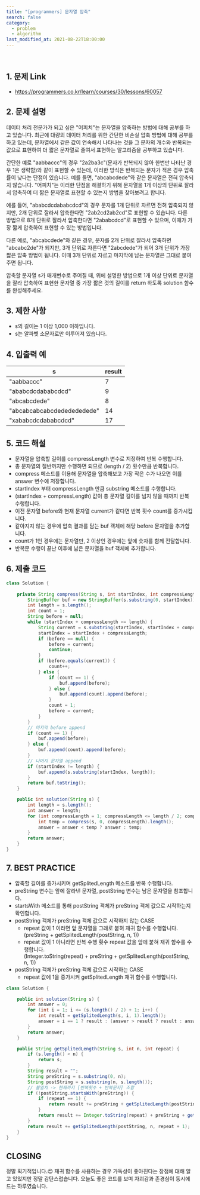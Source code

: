 ```yaml
---
title: "[programmers] 문자열 압축"
search: false
category:
  - problem
  - algorithm
last_modified_at: 2021-08-22T18:00:00
---
```


<br>

## 1. 문제 Link
- <https://programmers.co.kr/learn/courses/30/lessons/60057>

## 2. 문제 설명
데이터 처리 전문가가 되고 싶은 "어피치"는 문자열을 압축하는 방법에 대해 공부를 하고 있습니다. 
최근에 대량의 데이터 처리를 위한 간단한 비손실 압축 방법에 대해 공부를 하고 있는데, 
문자열에서 같은 값이 연속해서 나타나는 것을 그 문자의 개수와 반복되는 값으로 표현하여 더 짧은 문자열로 줄여서 표현하는 알고리즘을 공부하고 있습니다.

간단한 예로 "aabbaccc"의 경우 "2a2ba3c"(문자가 반복되지 않아 한번만 나타난 경우 1은 생략함)와 같이 표현할 수 있는데, 
이러한 방식은 반복되는 문자가 적은 경우 압축률이 낮다는 단점이 있습니다. 
예를 들면, "abcabcdede"와 같은 문자열은 전혀 압축되지 않습니다. 
"어피치"는 이러한 단점을 해결하기 위해 문자열을 1개 이상의 단위로 잘라서 압축하여 더 짧은 문자열로 표현할 수 있는지 방법을 찾아보려고 합니다.

예를 들어, "ababcdcdababcdcd"의 경우 문자를 1개 단위로 자르면 전혀 압축되지 않지만, 
2개 단위로 잘라서 압축한다면 "2ab2cd2ab2cd"로 표현할 수 있습니다. 
다른 방법으로 8개 단위로 잘라서 압축한다면 "2ababcdcd"로 표현할 수 있으며, 이때가 가장 짧게 압축하여 표현할 수 있는 방법입니다.

다른 예로, "abcabcdede"와 같은 경우, 문자를 2개 단위로 잘라서 압축하면 "abcabc2de"가 되지만, 
3개 단위로 자른다면 "2abcdede"가 되어 3개 단위가 가장 짧은 압축 방법이 됩니다. 
이때 3개 단위로 자르고 마지막에 남는 문자열은 그대로 붙여주면 됩니다.

압축할 문자열 s가 매개변수로 주어질 때, 
위에 설명한 방법으로 1개 이상 단위로 문자열을 잘라 압축하여 표현한 문자열 중 가장 짧은 것의 길이를 return 하도록 solution 함수를 완성해주세요.

## 3. 제한 사항
- s의 길이는 1 이상 1,000 이하입니다.
- s는 알파벳 소문자로만 이루어져 있습니다.

## 4. 입출력 예

| s | result |
|---|---|
| "aabbaccc" | 7 |
| "ababcdcdababcdcd" | 9 |
| "abcabcdede" | 8 |
| "abcabcabcabcdededededede" | 14 |
| "xababcdcdababcdcd" | 17 |

## 5. 코드 해설
- 문자열을 압축할 길이를 compressLength 변수로 지정하여 반복 수행합니다.
- 총 문자열의 절반까지만 수행하면 되므로 (length / 2) 횟수만큼 반복합니다.
- compress 메소드를 이용해 문자열을 압축해보고 가장 작은 수가 나오면 이를 answer 변수에 저장합니다.
- startIndex 부터 compressLength 만큼 substring 메소드를 수행합니다.
- (startIndex + compressLength) 값이 총 문자열 길이를 넘지 않을 때까지 반복 수행합니다. 
- 이전 문자열 before와 현재 문자열 current가 같다면 반복 횟수 count를 증가시킵니다.
- 같아지지 않는 경우에 압축 결과를 담는 buf 객체에 해당 before 문자열을 추가합니다.
- count가 1인 경우에는 문자열만, 2 이상인 경우에는 앞에 숫자를 함께 전달합니다.
- 반복문 수행이 끝난 이후에 남은 문자열을 buf 객체에 추가합니다.

## 6. 제출 코드

```java
class Solution {
    
    private String compress(String s, int startIndex, int compressLength) {
        StringBuffer buf = new StringBuffer(s.substring(0, startIndex));
        int length = s.length();
        int count = 1;
        String before = null;
        while (startIndex + compressLength <= length) {
            String current = s.substring(startIndex, startIndex + compressLength);
            startIndex = startIndex + compressLength;
            if (before == null) {
                before = current;
                continue;
            }
            if (before.equals(current)) {
                count++;
            } else {
                if (count == 1) {
                    buf.append(before);
                } else {
                    buf.append(count).append(before);
                }
                count = 1;
                before = current;
            }
        }
        // 마지막 before append
        if (count == 1) {
            buf.append(before);
        } else {
            buf.append(count).append(before);
        }
        // 나머지 문자열 append
        if (startIndex != length) {
            buf.append(s.substring(startIndex, length));
        }
        return buf.toString();
    }

    public int solution(String s) {
        int length = s.length();
        int answer = length;
        for (int compressLength = 1; compressLength <= length / 2; compressLength++) {
            int temp = compress(s, 0, compressLength).length();
            answer = answer < temp ? answer : temp;
        }
        return answer;
    }
}
```

## 7. BEST PRACTICE
- 압축할 길이를 증가시키며 getSplitedLength 메소드를 반복 수행합니다.
- preString 변수는 앞에 잘라낸 문자열, postString 변수는 남은 문자열을 참조합니다.
- startsWith 메소드를 통해 postString 객체가 preString 객체 값으로 시작하는지 확인합니다. 
- postString 객체가 preString 객체 값으로 시작하지 않는 CASE
    - repeat 값이 1 이라면 앞 문자열을 그래로 붙혀 재귀 함수를 수행합니다.<br>
      (preString + getSplitedLength(postString, n, 1))
    - repeat 값이 1 아니라면 반복 수행 횟수 repeat 값을 앞에 붙혀 재귀 함수를 수행합니다.<br>
      (Integer.toString(repeat) + preString + getSplitedLength(postString, n, 1))
- postString 객체가 preString 객체 값으로 시작하는 CASE
    - repeat 값에 1을 증가시켜 getSplitedLength 재귀 함수를 수행합니다.

```java
class Solution {

    public int solution(String s) {
        int answer = 0;
        for (int i = 1; i <= (s.length() / 2) + 1; i++) {
            int result = getSplitedLength(s, i, 1).length();
            answer = i == 1 ? result : (answer > result ? result : answer);
        }
        return answer;
    }

    public String getSplitedLength(String s, int n, int repeat) {
        if (s.length() < n) {
            return s;
        }
        String result = "";
        String preString = s.substring(0, n);
        String postString = s.substring(n, s.length());
        // 불일치 -> 현재까지 [반복횟수 + 반복문자] 조합
        if (!postString.startsWith(preString)) {
            if (repeat == 1) {
                return result += preString + getSplitedLength(postString, n, 1);
            }
            return result += Integer.toString(repeat) + preString + getSplitedLength(postString, n, 1);
        }
        return result += getSplitedLength(postString, n, repeat + 1);
    }
}
```

## CLOSING
정말 획기적입니다.😍 
재귀 함수를 사용하는 경우 가독성이 좋아진다는 장점에 대해 알고 있었지만 정말 감탄스럽습니다. 
오늘도 좋은 코드를 보며 자괴감과 존경심이 동시에 드는 하루였습니다. 